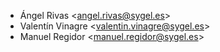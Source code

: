 - Ángel Rivas \<angel.rivas@sygel.es\>
- Valentín Vinagre \<valentin.vinagre@sygel.es\>
- Manuel Regidor \<manuel.regidor@sygel.es\>
